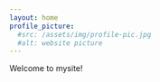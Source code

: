 ```yaml
---
layout: home
profile_picture:
  #src: /assets/img/profile-pic.jpg
  #alt: website picture
---
```


<p>
  Welcome to mysite!
</p>